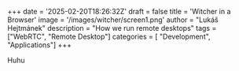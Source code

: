 +++
date = '2025-02-20T18:26:32Z'
draft = false
title = 'Witcher in a Browser'
image = '/images/witcher/screen1.png'
author = "Lukáš Hejtmánek"
description = "How we run remote desktops"
tags = ["WebRTC", "Remote Desktop"]
categories = [ "Development", "Applications"]
+++

Huhu
